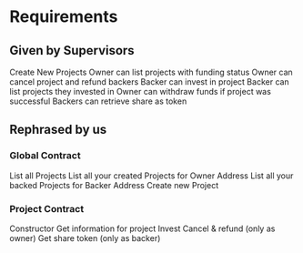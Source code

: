 # Requirements
## Given by Supervisors

Create New Projects
Owner can list projects with funding status
Owner can cancel project and refund backers
Backer can invest in project
Backer can list projects they invested in
Owner can withdraw funds if project was successful
Backers can retrieve share as token

## Rephrased by us

### Global Contract

List all Projects
List all your created Projects for Owner Address
List all your backed Projects for Backer Address
Create new Project


### Project Contract

Constructor
Get information for project
Invest
Cancel & refund (only as owner)
Get share token (only as backer)


